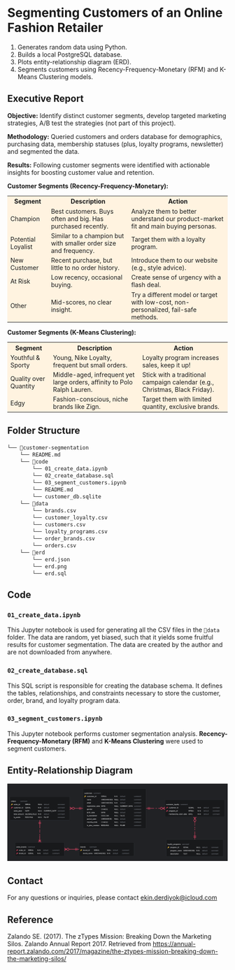 # Segmenting Customers of an Online Fashion Retailer 

1. Generates random data using Python.
2. Builds a local PostgreSQL database.
3. Plots entity-relationship diagram (ERD).
3. Segments customers using Recency-Frequency-Monetary (RFM) and K-Means Clustering models.





## Executive Report 

**Objective:** Identify distinct customer segments, develop targeted marketing strategies, A/B test the strategies (not part of this project).

**Methodology:** Queried customers and orders database for demographics, purchasing data, membership statuses (plus, loyalty programs, newsletter) and segmented the data.

**Results:** Following customer segments were identified with actionable insights for boosting customer value and retention.

**Customer Segments (Recency-Frequency-Monetary):**

<table style="background-color: #FFF3E0; width:100%;">
  <tr>
    <th>Segment</th>
    <th>Description</th>
    <th>Action</th>
  </tr>
  <tr>
    <td>Champion</td>
    <td>Best customers. Buys often and big. Has purchased recently.</td>
    <td>Analyze them to better understand our product-market fit and main buying personas.</td>
  </tr>
  <tr>
    <td>Potential Loyalist</td>
    <td>Similar to a champion but with smaller order size and frequency.</td>
    <td>Target them with a loyalty program.</td>
  </tr>
  <tr>
    <td>New Customer</td>
    <td>Recent purchase, but little to no order history.</td>
    <td>Introduce them to our website (e.g., style advice).</td>
  </tr>
  <tr>
    <td>At Risk</td>
    <td>Low recency, occasional buying.</td>
    <td>Create sense of urgency with a flash deal.</td>
  </tr>
  <tr>
    <td>Other</td>
    <td>Mid-scores, no clear insight.</td>
    <td>Try a different model or target with low-cost, non-personalized, fail-safe methods.</td>
  </tr>
</table>

**Customer Segments (K-Means Clustering):**

<table style="background-color: #FFF3E0; width:100%;">
  <tr>
    <th>Segment</th>
    <th>Description</th>
    <th>Action</th>
  </tr>
  <tr>
    <td>Youthful & Sporty</td>
    <td>Young, Nike Loyalty, frequent but small orders.</td>
    <td>Loyalty program increases sales, keep it up!</td>
  </tr>
  <tr>
    <td>Quality over Quantity</td>
    <td>Middle-aged, infrequent yet large orders, affinity to Polo Ralph Lauren.</td>
    <td>Stick with a traditional campaign calendar (e.g., Christmas, Black Friday).</td>
  </tr>
  <tr>
    <td>Edgy</td>
    <td>Fashion-conscious, niche brands like Zign.</td>
    <td>Target them with limited quantity, exclusive brands.</td>
  </tr>
</table>












## Folder Structure
```
└── 📁customer-segmentation
    └── README.md
    └── 📁code
        └── 01_create_data.ipynb
        └── 02_create_database.sql
        └── 03_segment_customers.ipynb
        └── README.md
        └── customer_db.sqlite
    └── 📁data
        └── brands.csv
        └── customer_loyalty.csv
        └── customers.csv
        └── loyalty_programs.csv
        └── order_brands.csv
        └── orders.csv
    └── 📁erd
        └── erd.json
        └── erd.png
        └── erd.sql
```

## Code

### `01_create_data.ipynb`
This Jupyter notebook is used for generating all the CSV files in the `📁data` folder. The data are random, yet biased, such that it yields some fruitful results for customer segmentation. The data are created by the author and are not downloaded from anywhere.

### `02_create_database.sql`
This SQL script is responsible for creating the database schema. It defines the tables, relationships, and constraints necessary to store the customer, order, brand, and loyalty program data.

### `03_segment_customers.ipynb`
This Jupyter notebook performs customer segmentation analysis. **Recency-Frequency-Monetary (RFM)** and **K-Means Clustering** were used to segment customers.

## Entity-Relationship Diagram

![Entity-Relationship Diagram](erd/erd.png)

## Contact

For any questions or inquiries, please contact ekin.derdiyok@icloud.com

## Reference

Zalando SE. (2017). The zTypes Mission: Breaking Down the Marketing Silos. Zalando Annual Report 2017. Retrieved from https://annual-report.zalando.com/2017/magazine/the-ztypes-mission-breaking-down-the-marketing-silos/